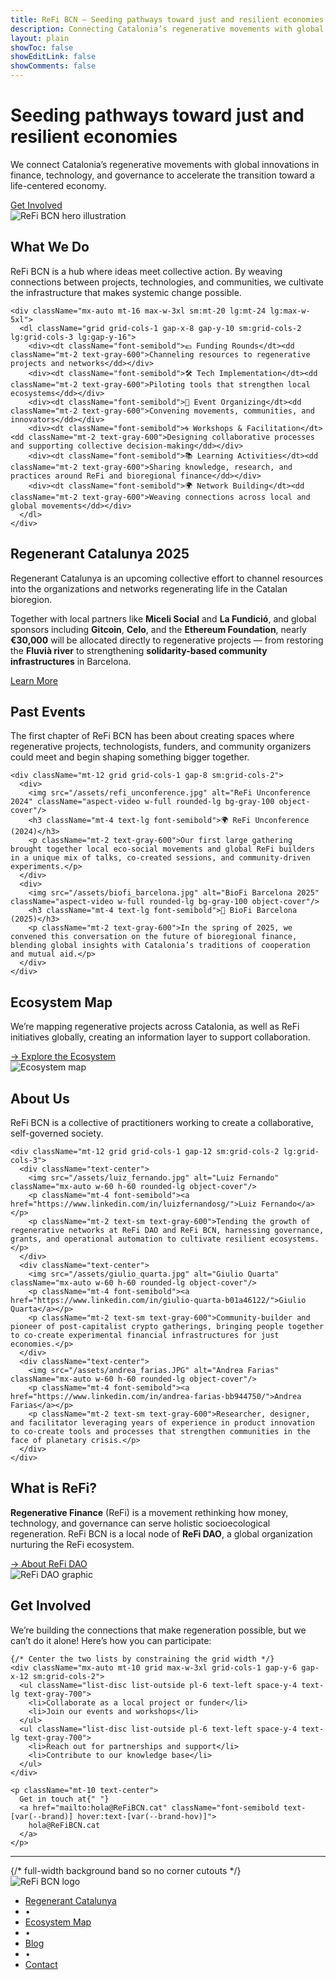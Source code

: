 ```yaml
---
title: ReFi BCN — Seeding pathways toward just and resilient economies
description: Connecting Catalonia’s regenerative movements with global innovations in finance, technology, and governance to accelerate the transition toward a life-centered economy.
layout: plain
showToc: false
showEditLink: false
showComments: false
---
```


<div className="py-12 sm:py-24">
  <div className="mx-auto max-w-7xl px-6 lg:px-8">
    <div className="grid grid-cols-1 gap-8 lg:grid-cols-2 lg:items-center">
      <div className="text-left">
        <h1 className="text-balance text-5xl font-semibold tracking-tight text-gray-900 sm:text-6xl">
          Seeding pathways toward just and resilient economies
        </h1>
        <p className="mt-8 text-pretty text-lg text-gray-600 sm:text-xl/8">
          We connect Catalonia’s regenerative movements with global innovations in finance, 
          technology, and governance to accelerate the transition toward a life-centered economy.
        </p>
        <div className="mt-10 flex items-center gap-x-6">
          <a href="#get-involved" className="rounded-md bg-orange-400 px-3.5 py-2.5 text-sm font-semibold text-white shadow hover:bg-orange-300">
            Get Involved
          </a>
        </div>
      </div>
      <div className="sm:px-6 lg:px-0">
        <img src="/assets/hero_home.png" alt="ReFi BCN hero illustration" className="w-full rounded-lg object-cover"/>
      </div>
    </div>
  </div>
</div>


<div className="py-12 sm:py-24">
  <div className="mx-auto max-w-7xl px-6 lg:px-8">
    <div className="mx-auto max-w-3xl lg:text-center">
      <h2 className="text-4xl font-semibold tracking-tight text-gray-900 sm:text-5xl">What We Do</h2>
      <p className="mt-6 text-lg/8 text-gray-600">
        ReFi BCN is a hub where ideas meet collective action. By weaving connections between projects, 
        technologies, and communities, we cultivate the infrastructure that makes systemic change possible.
      </p>
    </div>

    <div className="mx-auto mt-16 max-w-3xl sm:mt-20 lg:mt-24 lg:max-w-5xl">
      <dl className="grid grid-cols-1 gap-x-8 gap-y-10 sm:grid-cols-2 lg:grid-cols-3 lg:gap-y-16">
        <div><dt className="font-semibold">💶 Funding Rounds</dt><dd className="mt-2 text-gray-600">Channeling resources to regenerative projects and networks</dd></div>
        <div><dt className="font-semibold">🛠️ Tech Implementation</dt><dd className="mt-2 text-gray-600">Piloting tools that strengthen local ecosystems</dd></div>
        <div><dt className="font-semibold">🤝 Event Organizing</dt><dd className="mt-2 text-gray-600">Convening movements, communities, and innovators</dd></div>
        <div><dt className="font-semibold">🌀 Workshops & Facilitation</dt><dd className="mt-2 text-gray-600">Designing collaborative processes and supporting collective decision-making</dd></div>
        <div><dt className="font-semibold">📚 Learning Activities</dt><dd className="mt-2 text-gray-600">Sharing knowledge, research, and practices around ReFi and bioregional finance</dd></div>
        <div><dt className="font-semibold">🌍 Network Building</dt><dd className="mt-2 text-gray-600">Weaving connections across local and global movements</dd></div>
      </dl>
    </div>
  </div>
</div>


<div className="bg-orange-50 py-12 sm:py-24 my-12">
  <div className="mx-auto max-w-7xl px-6 lg:px-8">
    <div className="mx-auto max-w-3xl lg:text-center">
      <h2 className="text-3xl font-semibold tracking-tight text-gray-900 sm:text-4xl">Regenerant Catalunya 2025</h2>
      <p className="mt-6 text-lg/8 text-gray-600 italic">
        Regenerant Catalunya is an upcoming collective effort to channel resources into the 
        organizations and networks regenerating life in the Catalan bioregion.
      </p>
      <p className="mt-6 text-lg/8 text-gray-600">
        Together with local partners like <strong>Miceli Social</strong> and <strong>La Fundició</strong>, and global sponsors including 
        <strong> Gitcoin</strong>, <strong>Celo</strong>, and the <strong>Ethereum Foundation</strong>, nearly 
        <strong> €30,000</strong> will be allocated directly to regenerative projects — from restoring the 
        <strong> Fluvià river</strong> to strengthening <strong>solidarity-based community infrastructures</strong> in Barcelona.
      </p>
      <div className="mt-10 flex items-center justify-center gap-x-6"> 
          <a href="/regenerant-cat" className="rounded-md bg-orange-400 px-3.5 py-2.5 text-sm font-semibold text-white shadow hover:bg-orange-300">
            Learn More
          </a> 
        </div>
    </div>
  </div>
</div>


<div className="py-12 sm:py-24">
  <div className="mx-auto max-w-7xl px-6 lg:px-8">
    <h2 className="text-4xl font-semibold tracking-tight text-gray-900 sm:text-5xl lg:text-center">Past Events</h2>
    <p className="mt-6 text-lg/8 text-gray-600 lg:text-center">
      The first chapter of ReFi BCN has been about creating spaces where regenerative projects, technologists, funders, and community organizers could meet and begin shaping something bigger together.
    </p>

    <div className="mt-12 grid grid-cols-1 gap-8 sm:grid-cols-2">
      <div>
        <img src="/assets/refi_unconference.jpg" alt="ReFi Unconference 2024" className="aspect-video w-full rounded-lg bg-gray-100 object-cover"/>
        <h3 className="mt-4 text-lg font-semibold">🌍 ReFi Unconference (2024)</h3>
        <p className="mt-2 text-gray-600">Our first large gathering brought together local eco-social movements and global ReFi builders in a unique mix of talks, co-created sessions, and community-driven experiments.</p>
      </div>
      <div>
        <img src="/assets/biofi_barcelona.jpg" alt="BioFi Barcelona 2025" className="aspect-video w-full rounded-lg bg-gray-100 object-cover"/>
        <h3 className="mt-4 text-lg font-semibold">🌱 BioFi Barcelona (2025)</h3>
        <p className="mt-2 text-gray-600">In the spring of 2025, we convened this conversation on the future of bioregional finance, blending global insights with Catalonia’s traditions of cooperation and mutual aid.</p>
      </div>
    </div>
  </div>
</div>


<div className="py-12 sm:py-24">
  <div className="mx-auto max-w-7xl px-6 lg:px-8">
    <div className="grid grid-cols-1 gap-8 lg:grid-cols-2 lg:items-center">
      <div>
        <h2 className="text-4xl font-semibold tracking-tight text-gray-900 sm:text-5xl">Ecosystem Map</h2>
        <p className="mt-6 text-lg/8 text-gray-600">We’re mapping regenerative projects across Catalonia, as well as ReFi initiatives globally, creating an information layer to support collaboration.</p>
        <div className="mt-6">
          <a href="https://refibcn.cat/Home_CAT" className="font-semibold text-[var(--brand)] hover:text-[var(--brand-hov)]">→ Explore the Ecosystem</a>
        </div>
      </div>
      <div>
        <img src="/assets/ecosystem_map.png" alt="Ecosystem map" className="w-full rounded-lg object-cover"/>
      </div>
    </div>
  </div>
</div>


<div className="py-12 sm:py-24">
  <div className="mx-auto max-w-7xl px-6 lg:px-8">
    <h2 className="text-4xl font-semibold tracking-tight text-gray-900 sm:text-5xl lg:text-center">About Us</h2>
    <p className="mt-6 text-lg/8 text-gray-600 lg:text-center">ReFi BCN is a collective of practitioners working to create a collaborative, self-governed society.</p>

    <div className="mt-12 grid grid-cols-1 gap-12 sm:grid-cols-2 lg:grid-cols-3">
      <div className="text-center">
        <img src="/assets/luiz_fernando.jpg" alt="Luiz Fernando" className="mx-auto w-60 h-60 rounded-lg object-cover"/>
        <p className="mt-4 font-semibold"><a href="https://www.linkedin.com/in/luizfernandosg/">Luiz Fernando</a></p>
        <p className="mt-2 text-sm text-gray-600">Tending the growth of regenerative networks at ReFi DAO and ReFi BCN, harnessing governance, grants, and operational automation to cultivate resilient ecosystems.</p>
      </div>
      <div className="text-center">
        <img src="/assets/giulio_quarta.jpg" alt="Giulio Quarta" className="mx-auto w-60 h-60 rounded-lg object-cover"/>
        <p className="mt-4 font-semibold"><a href="https://www.linkedin.com/in/giulio-quarta-b01a46122/">Giulio Quarta</a></p>
        <p className="mt-2 text-sm text-gray-600">Community-builder and pioneer of post-capitalist crypto gatherings, bringing people together to co-create experimental financial infrastructures for just economies.</p>
      </div>
      <div className="text-center">
        <img src="/assets/andrea_farias.JPG" alt="Andrea Farias" className="mx-auto w-60 h-60 rounded-lg object-cover"/>
        <p className="mt-4 font-semibold"><a href="https://www.linkedin.com/in/andrea-farias-bb944750/">Andrea Farias</a></p>
        <p className="mt-2 text-sm text-gray-600">Researcher, designer, and facilitator leveraging years of experience in product innovation to co-create tools and processes that strengthen communities in the face of planetary crisis.</p>
      </div>
    </div>
  </div>
</div>


<div className="py-12 sm:py-24">
  <div className="mx-auto max-w-7xl px-6 lg:px-8">
    <div className="grid grid-cols-1 gap-8 lg:grid-cols-2 lg:items-center">
      <div>
        <h2 className="text-4xl font-semibold tracking-tight text-gray-900 sm:text-5xl">What is ReFi?</h2>
        <p className="mt-6 text-lg/8 text-gray-600"><strong>Regenerative Finance</strong> (ReFi) is a movement rethinking how money, technology, and governance can serve holistic socioecological regeneration. ReFi BCN is a local node of <strong>ReFi DAO</strong>, a global organization nurturing the ReFi ecosystem.</p>
        <div className="mt-6">
          <a href="https://www.refidao.com/" className="font-semibold text-[var(--brand)] hover:text-[var(--brand-hov)]">→ About ReFi DAO</a>
        </div>
      </div>
      <div>
        <img src="/assets/refi_dao.png" alt="ReFi DAO graphic" className="w-full rounded-lg object-cover"/>
      </div>
    </div>
  </div>
</div>

<div id="get-involved" className="py-12 sm:py-16">
  <div className="mx-auto max-w-7xl px-6 lg:px-8">
    <div className="mx-auto max-w-3xl text-center">
      <h2 className="text-4xl font-semibold tracking-tight text-gray-900 sm:text-5xl">Get Involved</h2>
      <p className="mt-6 text-lg/8 text-gray-600">
        We’re building the connections that make regeneration possible, but we can’t do it alone! Here’s how you can participate:
      </p>
    </div>

    {/* Center the two lists by constraining the grid width */}
    <div className="mx-auto mt-10 grid max-w-3xl grid-cols-1 gap-y-6 gap-x-12 sm:grid-cols-2">
      <ul className="list-disc list-outside pl-6 text-left space-y-4 text-lg text-gray-700">
        <li>Collaborate as a local project or funder</li>
        <li>Join our events and workshops</li>
      </ul>
      <ul className="list-disc list-outside pl-6 text-left space-y-4 text-lg text-gray-700">
        <li>Reach out for partnerships and support</li>
        <li>Contribute to our knowledge base</li>
      </ul>
    </div>

    <p className="mt-10 text-center">
      Get in touch at{" "}
      <a href="mailto:hola@ReFiBCN.cat" className="font-semibold text-[var(--brand)] hover:text-[var(--brand-hov)]">
        hola@ReFiBCN.cat
      </a>
    </p>
  </div>
</div>

---

<section className="relative z-10 border-t border-gray-200 -mb-10 sm:-mb-16">
  {/* full-width background band so no corner cutouts */}
  <div className="full-bleed">
    <div className="mx-auto max-w-7xl px-6 lg:px-12 pt-16 pb-0">
      <div className="flex flex-col items-center gap-4">
        <img src="/assets/ReFiBCN.png" alt="ReFi BCN logo" className="h-32 w-32" />
        <nav aria-label="Site links">
          <ul className="flex flex-wrap items-center justify-center gap-x-3 gap-y-1 text-sm md:text-base leading-6 text-gray-700">
            <li><a href="/regenerant-cat" className="hover:text-gray-500">Regenerant Catalunya</a></li>
            <li className="text-gray-300 select-none">•</li>
            <li><a href="https://refibcn.cat/Home_CAT" className="hover:text-gray-500">Ecosystem Map</a></li>
            <li className="text-gray-300 select-none">•</li>
            <li><a href="/blog" className="hover:text-gray-500">Blog</a></li>
            <li className="text-gray-300 select-none">•</li>
            <li><a href="mailto:hola@ReFiBCN.cat" className="hover:text-gray-500">Contact</a></li>
          </ul>
        </nav>
      </div>
    </div>
  </div>
</section>



